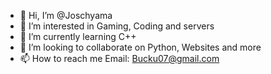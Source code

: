 - 👋 Hi, I’m @Joschyama
- 👀 I’m interested in Gaming, Coding and servers
- 🌱 I’m currently learning C++
- 💞️ I’m looking to collaborate on Python, Websites and more
- 📫 How to reach me Email: Bucku07@gmail.com

<!---
Joschyama/Joschyama is a ✨ special ✨ repository because its `README.md` (this file) appears on your GitHub profile.
You can click the Preview link to take a look at your changes.
--->
